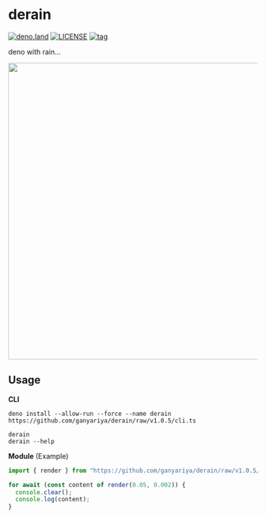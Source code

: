 # derain

[![deno.land](https://img.shields.io/badge/deno-%5E1.13.2-green?logo=deno)](https://deno.land)
[![LICENSE](https://img.shields.io/badge/license-MIT-brightgreen)](LICENSE)
[![tag](https://img.shields.io/github/v/tag/ganyariya/derain?sort=semver)](https://github.com/ganyariya/derain/tags)

deno with rain...

<p align="center">
  <img width="600" src="https://i.gyazo.com/c44129cb91063209007873b808e0b0c3.gif">
</p>

## Usage

**CLI**

```shell
deno install --allow-run --force --name derain https://github.com/ganyariya/derain/raw/v1.0.5/cli.ts

derain
derain --help
```

**Module** (Example)

```typescript
import { render } from "https://github.com/ganyariya/derain/raw/v1.0.5/cli.ts";

for await (const content of render(0.05, 0.002)) {
  console.clear();
  console.log(content);
}
```
